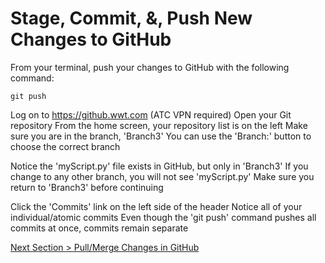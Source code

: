 # Stage, Commit, &, Push New Changes to GitHub



From your terminal, push your changes to GitHub with the following command:



```shell
git push
```

Log on to https://github.wwt.com (ATC VPN required)
Open your Git repository
From the home screen, your repository list is on the left
Make sure you are in the branch, 'Branch3'
You can use the 'Branch:' button to choose the correct branch

Notice the 'myScript.py' file exists in GitHub, but only in 'Branch3'
If you change to any other branch, you will not see 'myScript.py'
Make sure you return to 'Branch3' before continuing

Click the 'Commits' link on the left side of the header
Notice all of your individual/atomic commits
Even though the 'git push' command pushes all commits at once, commits remain separate





[Next Section > Pull/Merge Changes in GitHub](section_11.md "Pull/Merge Changes in GitHub")

